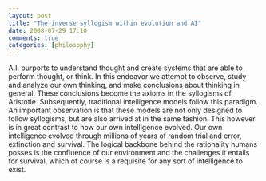 ```yaml
---
layout: post
title: "The inverse syllogism within evolution and AI"
date: 2008-07-29 17:10
comments: true
categories: [philosophy]
---
```

A.I. purports to understand thought and create systems that are able to perform thought, or think. In this endeavor we attempt to observe, study and analyze our own thinking, and make conclusions about thinking in general. These conclusions become the axioms in the syllogisms of Aristotle. Subsequently, traditional intelligence models follow this paradigm. An important observation is that these models are not only designed to follow syllogisms, but are also arrived at in the same fashion. This however is in great contrast to how our own intelligence evolved. Our own intelligence evolved through millions of years of random trial and error, extinction and survival. The logical backbone behind the rationality humans posses is the confluence of our environment and the challenges it entails for survival, which of course is a requisite for any sort of intelligence to exist.